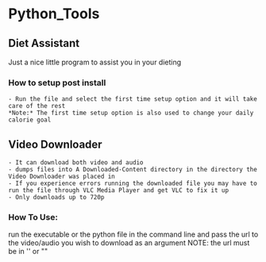# Python_Tools

## Diet Assistant
Just a nice little program to assist you in your dieting

### How to setup post install
    - Run the file and select the first time setup option and it will take care of the rest
    *Note:* The first time setup option is also used to change your daily calorie goal

## Video Downloader
    - It can download both video and audio
    - dumps files into A Downloaded-Content directory in the directory the Video Downloader was placed in
    - If you experience errors running the downloaded file you may have to run the file through VLC Media Player and get VLC to fix it up
    - Only downloads up to 720p
### How To Use:
run the executable or the python file in the command line and pass the url to the video/audio you wish to download as an argument NOTE: the url must be in '' or ""
